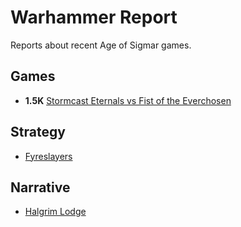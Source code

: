 # Warhammer Report

Reports about recent Age of Sigmar games.

## Games

- **1.5K** [Stormcast Eternals vs Fist of the Everchosen](games/21-09-18-SCE-FoE.md)

## Strategy

- [Fyreslayers](strategy/Fyreslayers.md)

## Narrative

- [Halgrim Lodge](narrative/HalgrimLodge.md)
